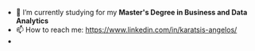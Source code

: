 - 🌱 I’m currently studying for my **Master's Degree in Business and Data Analytics**
- 📫 How to reach me: https://www.linkedin.com/in/karatsis-angelos/
- 
